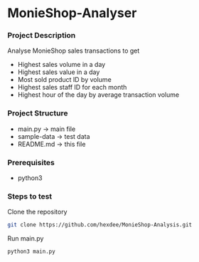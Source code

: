 # MonieShop-Analyser

### Project Description

Analyse MonieShop sales transactions to get

- Highest sales volume in a day
- Highest sales value in a day
- Most sold product ID by volume
- Highest sales staff ID for each month
- Highest hour of the day by average transaction volume

### Project Structure

- main.py -> main file
- sample-data -> test data
- README.md -> this file

### Prerequisites

- python3

### Steps to test

Clone the repository

```bash
git clone https://github.com/hexdee/MonieShop-Analysis.git
```

Run main.py

```bash
python3 main.py
```
